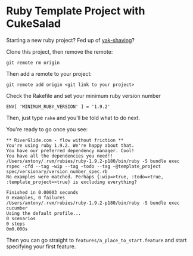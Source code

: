 # Ruby Template Project with CukeSalad

Starting a new ruby project? Fed up of [yak-shaving](http://www.urbandictionary.com/define.php?term=yak%20shaving)?

Clone this project, then remove the remote:

    git remote rm origin

Then add a remote to your project:

    git remote add origin <git link to your project>

Check the Rakefile and set your minimum ruby version number
   
    ENV[ 'MINIMUM_RUBY_VERSION' ] = '1.9.2'

Then, just type `rake` and you'll be told what to do next.

You're ready to go once you see:

    ** RiverGlide.com - flow without friction **
    You're using ruby 1.9.2. We're happy about that.
    You have our preferred dependency manager. Cool!
    You have all the dependencies you need!!
    /Users/antony/.rvm/rubies/ruby-1.9.2-p180/bin/ruby -S bundle exec rspec -cfd --tag ~wip --tag ~todo --tag ~@template_project spec/versionary/version_number_spec.rb
    No examples were matched. Perhaps {:wip=>true, :todo=>true, :template_project=>true} is excluding everything?

    Finished in 0.00003 seconds
    0 examples, 0 failures
    /Users/antony/.rvm/rubies/ruby-1.9.2-p180/bin/ruby -S bundle exec cucumber 
    Using the default profile...
    0 scenarios
    0 steps
    0m0.000s

Then you can go straight to `features/a_place_to_start.feature` and start specifying your first feature.
